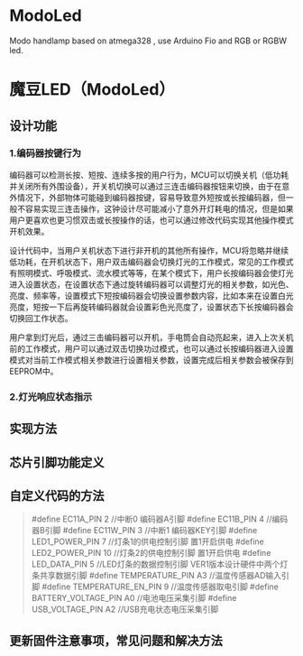 # ModoLed
Modo handlamp based on atmega328 , use Arduino Fio and RGB or RGBW led.

# 魔豆LED（ModoLed）

## 设计功能

### 1.编码器按键行为
编码器可以检测长按、短按、连续多按的用户行为，MCU可以切换关机（低功耗并关闭所有外围设备），开关机切换可以通过三连击编码器按钮来切换，由于在意外情况下，外部物体可能碰到编码器按键，容易导致意外短按或长按编码器，但一般不容易实现三连击操作，这钟设计尽可能减小了意外开灯耗电的情况，但是如果用户更喜欢也更习惯双击或长按操作的话，也可以通过修改代码实现其他操作模式开机效果。

设计代码中，当用户关机状态下进行非开机的其他所有操作，MCU将忽略并继续低功耗，在开机状态下，用户双击编码器会切换灯光的工作模式，常见的工作模式有照明模式、呼吸模式、流水模式等等，在某个模式下，用户长按编码器会使灯光进入设置状态，在设置状态下通过旋转编码器可以调整灯光的相关参数，如光色、亮度、频率等，设置模式下短按编码器会切换设置参数内容，比如本来在设置白光亮度，短按一下后再旋转编码器就会设置彩色光亮度了，设置状态下长按编码器会切换回工作状态。

用户拿到灯光后，通过三击编码器可以开机，手电筒会自动亮起来，进入上次关机前的工作模式，用户可以通过双击切换功过模式，也可以通过长按编码器进入设置模式对当前工作模式相关参数进行设置相关参数，设置完成后相关参数会被保存到EEPROM中。

### 2.灯光响应状态指示



## 实现方法

## 芯片引脚功能定义

## 自定义代码的方法

>#define EC11A_PIN 2  //中断0 编码器A引脚
>#define EC11B_PIN 4  //编码器B引脚
>#define EC11W_PIN 3  //中断1 编码器KEY引脚
>#define LED1_POWER_PIN 7  //灯条1的供电控制引脚 置1开启供电
>#define LED2_POWER_PIN 10  //灯条2的供电控制引脚 置1开启供电
>#define LED_DATA_PIN    5  //LED灯条的数据控制引脚 VER1版本设计硬件中两个灯条共享数据引脚
>#define TEMPERATURE_PIN A3   //温度传感器AD输入引脚
>#define  TEMPERATURE_EN_PIN  9  //温度传感器取电引脚
>#define  BATTERY_VOLTAGE_PIN  A0  //电池电压采集引脚
>#define  USB_VOLTAGE_PIN  A2    //USB充电状态电压采集引脚

## 更新固件注意事项，常见问题和解决方法
